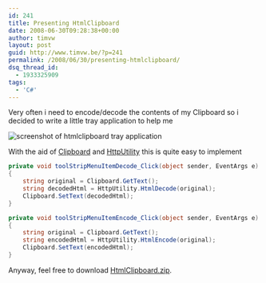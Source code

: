 ```yaml
---
id: 241
title: Presenting HtmlClipboard
date: 2008-06-30T09:28:38+00:00
author: timvw
layout: post
guid: http://www.timvw.be/?p=241
permalink: /2008/06/30/presenting-htmlclipboard/
dsq_thread_id:
  - 1933325909
tags:
  - 'C#'
---
```

Very often i need to encode/decode the contents of my Clipboard so i decided to write a little tray application to help me

![screenshot of htmlclipboard tray application](http://www.timvw.be/wp-content/images/htmlclipboard.gif)

With the aid of [Clipboard](http://msdn.microsoft.com/en-us/library/system.windows.forms.clipboard.aspx) and [HttpUtility](http://msdn.microsoft.com/en-us/library/system.web.httputility.aspx) this is quite easy to implement

```csharp
private void toolStripMenuItemDecode_Click(object sender, EventArgs e)
{
	string original = Clipboard.GetText();
	string decodedHtml = HttpUtility.HtmlDecode(original);
	Clipboard.SetText(decodedHtml);
}

private void toolStripMenuItemEncode_Click(object sender, EventArgs e)
{
	string original = Clipboard.GetText();
	string encodedHtml = HttpUtility.HtmlEncode(original);
	Clipboard.SetText(encodedHtml);
}
```

Anyway, feel free to download [HtmlClipboard.zip](http://www.timvw.be/wp-content/code/csharp/HtmlClipboard.zip).
